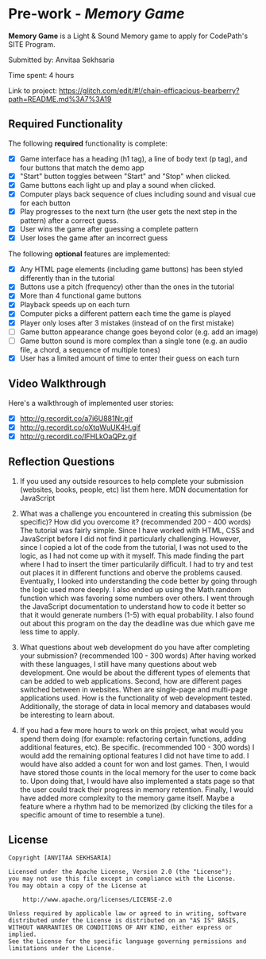 # Pre-work - _Memory Game_

**Memory Game** is a Light & Sound Memory game to apply for CodePath's SITE Program.

Submitted by: Anvitaa Sekhsaria

Time spent: 4 hours

Link to project: https://glitch.com/edit/#!/chain-efficacious-bearberry?path=README.md%3A7%3A19

## Required Functionality

The following **required** functionality is complete:

- [x] Game interface has a heading (h1 tag), a line of body text (p tag), and four buttons that match the demo app
- [x] "Start" button toggles between "Start" and "Stop" when clicked.
- [x] Game buttons each light up and play a sound when clicked.
- [x] Computer plays back sequence of clues including sound and visual cue for each button
- [x] Play progresses to the next turn (the user gets the next step in the pattern) after a correct guess.
- [x] User wins the game after guessing a complete pattern
- [x] User loses the game after an incorrect guess

The following **optional** features are implemented:

- [x] Any HTML page elements (including game buttons) has been styled differently than in the tutorial
- [x] Buttons use a pitch (frequency) other than the ones in the tutorial
- [x] More than 4 functional game buttons
- [x] Playback speeds up on each turn
- [x] Computer picks a different pattern each time the game is played
- [x] Player only loses after 3 mistakes (instead of on the first mistake)
- [ ] Game button appearance change goes beyond color (e.g. add an image)
- [ ] Game button sound is more complex than a single tone (e.g. an audio file, a chord, a sequence of multiple tones)
- [x] User has a limited amount of time to enter their guess on each turn

## Video Walkthrough

Here's a walkthrough of implemented user stories:

- [x] http://g.recordit.co/a7i6U881Nr.gif
- [x] http://g.recordit.co/oXtqWuUK4H.gif
- [x] http://g.recordit.co/lFHLkOaQPz.gif

## Reflection Questions

1. If you used any outside resources to help complete your submission (websites, books, people, etc) list them here.
   MDN documentation for JavaScript

2. What was a challenge you encountered in creating this submission (be specific)? How did you overcome it? (recommended 200 - 400 words)
   The tutorial was fairly simple. Since I have worked with HTML, CSS and JavaScript before I did not find it particularly challenging.
   However, since I copied a lot of the code from the tutorial, I was not used to the logic, as I had not come up with it myself.
   This made finding the part where I had to insert the timer particularily difficult. I had to try and test out places it in different functions
   and oberve the problems caused. Eventually, I looked into understanding the code better by going through the logic used more deeply.
   I also ended up using the Math.random function which was favoring some numbers over others. I went through the JavaScript documentation to understand how to code
   it better so that it would generate numbers (1-5) with equal probability. I also found out about this program on the day the deadline was due which gave me less time to apply.

3. What questions about web development do you have after completing your submission? (recommended 100 - 300 words)
   After having worked with these languages, I still have many questions about web development. One would be about the different types of elements that can be added to web applications.
   Second, how are different pages switched between in websites. When are single-page and multi-page applications used.
   How is the functionality of web development tested.
   Additionally, the storage of data in local memory and databases would be interesting to learn about.

4. If you had a few more hours to work on this project, what would you spend them doing (for example: refactoring certain functions, adding additional features, etc). Be specific. (recommended 100 - 300 words)
   I would add the remaining optional features I did not have time to add. I would have also added a count for won and lost games. Then, I would have stored those counts in the local memory for the user to come back to.
   Upon doing that, I would have also implemented a stats page so that the user could track their progress in memory retention.
   Finally, I would have added more complexity to the memory game itself. Maybe a feature where a rhythm had to be memorized (by clicking the tiles for a specific amount of time to resemble a tune).

## License

    Copyright [ANVITAA SEKHSARIA]

    Licensed under the Apache License, Version 2.0 (the "License");
    you may not use this file except in compliance with the License.
    You may obtain a copy of the License at

        http://www.apache.org/licenses/LICENSE-2.0

    Unless required by applicable law or agreed to in writing, software
    distributed under the License is distributed on an "AS IS" BASIS,
    WITHOUT WARRANTIES OR CONDITIONS OF ANY KIND, either express or implied.
    See the License for the specific language governing permissions and
    limitations under the License.
